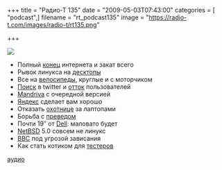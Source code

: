 +++
title = "Радио-Т 135"
date = "2009-05-03T07:43:00"
categories = [ "podcast",]
filename = "rt_podcast135"
image = "https://radio-t.com/images/radio-t/rt135.png"

+++

![](https://radio-t.com/images/radio-t/rt135.png)

- Полный [конец](http://www.osnews.com/story/21412/2012_The_End_of_the_Internet) интернета и закат всего
- Рывок линукса на [десктопы](http://www.opennet.ru/opennews/art.shtml?num=21546)
- Все на [велосипеды](http://www.engadget.com/2009/04/29/ciclotte-exercise-bike-for-the-big-wheel-enthusiast/), круглые и с моторчиком
- [Поиск](http://blog.twitter.com/2009/04/twitter-search-for-everyone.html) в twitter и [отток](http://net.compulenta.ru/423505/) пользователей
- [Mandriva](http://www.opennet.ru/opennews/art.shtml?num=21530) с очередной версией
- [Яндекс](http://habrahabr.ru/blogs/yandex/58712/) сделает вам хорошо
- Отказать [охотнице](http://www.engadget.com/2009/04/30/sheila-the-laptop-hunter-picks-a-pc-keeps-it-civil/) за лаптопами
- Борьба с [преведом](http://hitech.tomsk.ru/newsinternet/12532-deputaty-gosdumy-vnov-khotjat-borotsja-s.html)
- Почти 19″ от [Dell](http://hard.compulenta.ru/422895/): маловато будет
- [NetBSD](http://www.osnews.com/story/21403/NetBSD_5_0_Released_Brings_Major_SMP_Improvements) 5.0 совсем не линукс
- [ВВС](http://www.engadget.com/2009/05/01/air-force-now-using-super-secure-version-of-windows-xp/) под угрозой зависания
- Как стать котиком для [тестеров](http://www.testandtry.com/2009/04/29/7-ways-to-be-good-developer-from-tester-point-of-view/)


[аудио](https://cdn.radio-t.com/rt_podcast135.mp3)
<audio src="https://cdn.radio-t.com/rt_podcast135.mp3" preload="none"></audio>